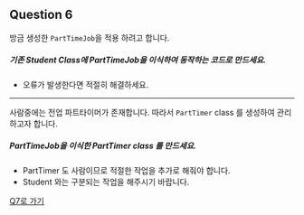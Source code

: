 ## Question 6

방금 생성한 <code>PartTimeJob</code>을 적용 하려고 합니다.
##### 기존 Student Class에 PartTimeJob을 이식하여 동작하는 코드로 만드세요.
- 오류가 발생한다면 적절히 해결하세요.
* * *

사람중에는 전업 파트타이머가 존재합니다.
따라서 <code>PartTimer</code> class 를 생성하여 관리하고자 합니다.
##### PartTimeJob을 이식한 PartTimer class 를 만드세요.
- PartTimer 도 사람이므로 적절한 작업을 추가로 해줘야 합니다.
- Student 와는 구분되는 작업을 해주시기 바랍니다.

[Q7로 가기](Q7.md)